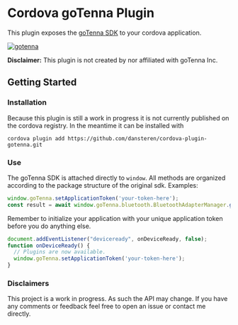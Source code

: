 # Cordova goTenna Plugin

This plugin exposes the [goTenna SDK](https://github.com/gotenna/PublicSDK) to your cordova application.

[![gotenna](https://cloud.githubusercontent.com/assets/5455419/21669658/f339e666-d2ca-11e6-8461-0883542a80a5.png)](http://www.gotenna.com/)


**Disclaimer:** This plugin is not created by nor affiliated with goTenna Inc.


## Getting Started


### Installation

Because this plugin is still a work in progress it is not currently published on the cordova registry. In the meantime it can be installed with

```
cordova plugin add https://github.com/dansteren/cordova-plugin-gotenna.git
```

### Use

The goTenna SDK is attached directly to `window`. All methods are organized according to the package structure of the original sdk. Examples:

```javascript
window.goTenna.setApplicationToken('your-token-here');
const result = await window.goTenna.bluetooth.BluetoothAdapterManager.getBluetoothStatus();
```

Remember to initialize your application with your unique application token before you do anything else.

```javascript
document.addEventListener("deviceready", onDeviceReady, false);
function onDeviceReady() {
  // Plugins are now available.
  window.goTenna.setApplicationToken('your-token-here');
}
```

### Disclaimers

This project is a work in progress. As such the API may change. If you have any comments or feedback feel free to open an issue or contact me directly.




